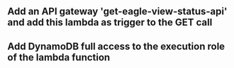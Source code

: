 ## Add an API gateway 'get-eagle-view-status-api' and add this lambda as trigger to the GET call
## Add DynamoDB full access to the execution role of the lambda function 